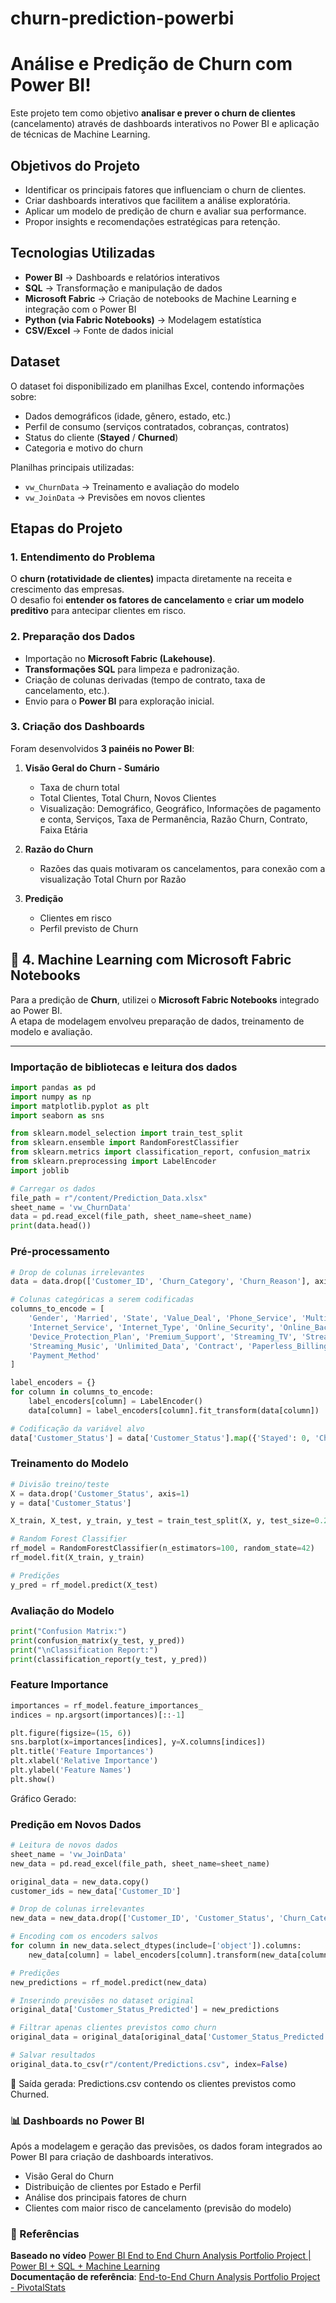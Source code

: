 # churn-prediction-powerbi
# Análise e Predição de Churn com Power BI!

Este projeto tem como objetivo **analisar e prever o churn de clientes** (cancelamento) através de dashboards interativos no Power BI e aplicação de técnicas de Machine Learning.

## Objetivos do Projeto
- Identificar os principais fatores que influenciam o churn de clientes.
- Criar dashboards interativos que facilitem a análise exploratória.
- Aplicar um modelo de predição de churn e avaliar sua performance.
- Propor insights e recomendações estratégicas para retenção.


## Tecnologias Utilizadas
- **Power BI** → Dashboards e relatórios interativos
- **SQL** → Transformação e manipulação de dados
- **Microsoft Fabric** → Criação de notebooks de Machine Learning e integração com o Power BI
- **Python (via Fabric Notebooks)** → Modelagem estatística
- **CSV/Excel** → Fonte de dados inicial

## Dataset

O dataset foi disponibilizado em planilhas Excel, contendo informações sobre:

- Dados demográficos (idade, gênero, estado, etc.)  
- Perfil de consumo (serviços contratados, cobranças, contratos)  
- Status do cliente (**Stayed** / **Churned**)  
- Categoria e motivo do churn  

Planilhas principais utilizadas:
- `vw_ChurnData` → Treinamento e avaliação do modelo  
- `vw_JoinData` → Previsões em novos clientes

## Etapas do Projeto

### 1. Entendimento do Problema
O **churn (rotatividade de clientes)** impacta diretamente na receita e crescimento das empresas.  
O desafio foi **entender os fatores de cancelamento** e **criar um modelo preditivo** para antecipar clientes em risco.  

### 2. Preparação dos Dados
- Importação no **Microsoft Fabric (Lakehouse)**.  
- **Transformações SQL** para limpeza e padronização.  
- Criação de colunas derivadas (tempo de contrato, taxa de cancelamento, etc.).  
- Envio para o **Power BI** para exploração inicial.

### 3. Criação dos Dashboards
Foram desenvolvidos **3 painéis no Power BI**:  

1. **Visão Geral do Churn - Sumário**  
   - Taxa de churn total
   - Total Clientes, Total Churn, Novos Clientes
   - Visualização: Demográfico, Geográfico, Informações de pagamento e conta, Serviços, Taxa de Permanência, Razão Churn, Contrato, Faixa Etária
  

2. **Razão do Churn**  
   - Razões das quais motivaram os cancelamentos, para conexão com a visualização Total Churn por Razão

3. **Predição**  
   - Clientes em risco
   - Perfil previsto de Churn

## 🤖 4. Machine Learning com Microsoft Fabric Notebooks
Para a predição de **Churn**, utilizei o **Microsoft Fabric Notebooks** integrado ao Power BI.  
A etapa de modelagem envolveu preparação de dados, treinamento de modelo e avaliação.

---

### Importação de bibliotecas e leitura dos dados

```python
import pandas as pd
import numpy as np
import matplotlib.pyplot as plt
import seaborn as sns

from sklearn.model_selection import train_test_split
from sklearn.ensemble import RandomForestClassifier
from sklearn.metrics import classification_report, confusion_matrix
from sklearn.preprocessing import LabelEncoder
import joblib

# Carregar os dados
file_path = r"/content/Prediction_Data.xlsx"
sheet_name = 'vw_ChurnData'
data = pd.read_excel(file_path, sheet_name=sheet_name)
print(data.head())
```

### Pré-processamento

```python
# Drop de colunas irrelevantes
data = data.drop(['Customer_ID', 'Churn_Category', 'Churn_Reason'], axis=1)

# Colunas categóricas a serem codificadas
columns_to_encode = [
    'Gender', 'Married', 'State', 'Value_Deal', 'Phone_Service', 'Multiple_Lines',
    'Internet_Service', 'Internet_Type', 'Online_Security', 'Online_Backup',
    'Device_Protection_Plan', 'Premium_Support', 'Streaming_TV', 'Streaming_Movies',
    'Streaming_Music', 'Unlimited_Data', 'Contract', 'Paperless_Billing',
    'Payment_Method'
]

label_encoders = {}
for column in columns_to_encode:
    label_encoders[column] = LabelEncoder()
    data[column] = label_encoders[column].fit_transform(data[column])

# Codificação da variável alvo
data['Customer_Status'] = data['Customer_Status'].map({'Stayed': 0, 'Churned': 1})
```

### Treinamento do Modelo

```python
# Divisão treino/teste
X = data.drop('Customer_Status', axis=1)
y = data['Customer_Status']

X_train, X_test, y_train, y_test = train_test_split(X, y, test_size=0.2, random_state=42)

# Random Forest Classifier
rf_model = RandomForestClassifier(n_estimators=100, random_state=42)
rf_model.fit(X_train, y_train)

# Predições
y_pred = rf_model.predict(X_test)
```

### Avaliação do Modelo

```python
print("Confusion Matrix:")
print(confusion_matrix(y_test, y_pred))
print("\nClassification Report:")
print(classification_report(y_test, y_pred))
```

### Feature Importance

```python
importances = rf_model.feature_importances_
indices = np.argsort(importances)[::-1]

plt.figure(figsize=(15, 6))
sns.barplot(x=importances[indices], y=X.columns[indices])
plt.title('Feature Importances')
plt.xlabel('Relative Importance')
plt.ylabel('Feature Names')
plt.show()
```

Gráfico Gerado:

### Predição em Novos Dados

```python
# Leitura de novos dados
sheet_name = 'vw_JoinData'
new_data = pd.read_excel(file_path, sheet_name=sheet_name)

original_data = new_data.copy()
customer_ids = new_data['Customer_ID']

# Drop de colunas irrelevantes
new_data = new_data.drop(['Customer_ID', 'Customer_Status', 'Churn_Category', 'Churn_Reason'], axis=1)

# Encoding com os encoders salvos
for column in new_data.select_dtypes(include=['object']).columns:
    new_data[column] = label_encoders[column].transform(new_data[column])

# Predições
new_predictions = rf_model.predict(new_data)

# Inserindo previsões no dataset original
original_data['Customer_Status_Predicted'] = new_predictions

# Filtrar apenas clientes previstos como churn
original_data = original_data[original_data['Customer_Status_Predicted'] == 1]

# Salvar resultados
original_data.to_csv(r"/content/Predictions.csv", index=False)
```
📂 Saída gerada: Predictions.csv contendo os clientes previstos como Churned.

### 📊 Dashboards no Power BI

Após a modelagem e geração das previsões, os dados foram integrados ao Power BI para criação de dashboards interativos.
- Visão Geral do Churn
- Distribuição de clientes por Estado e Perfil
- Análise dos principais fatores de churn
- Clientes com maior risco de cancelamento (previsão do modelo)

### 📌 Referências

 **Baseado no vídeo** [Power BI End to End Churn Analysis Portfolio Project | Power BI + SQL + Machine Learning](https://www.youtube.com/watch?v=QFDslca5AX8)  
 **Documentação de referência**: [End-to-End Churn Analysis Portfolio Project - PivotalStats](https://pivotalstats.com/end-end-churn-analysis-portfolio-project/)
